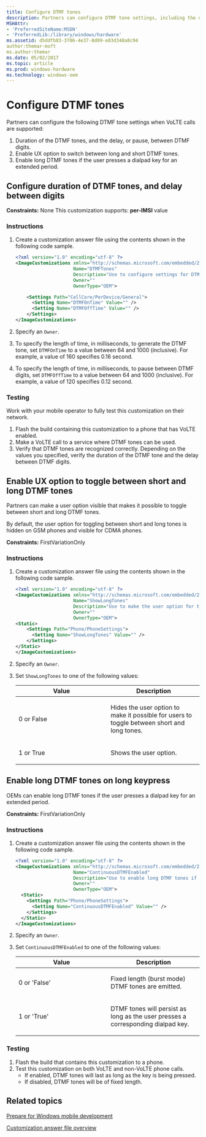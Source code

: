 ```yaml
---
title: Configure DTMF tones
description: Partners can configure DTMF tone settings, including the duration, the pause between DTMF digits, the UX option to toggle between long and short DTMF tones, and can enable long DTMF tones when a user long-presses the dialpad.
MSHAttr:
- 'PreferredSiteName:MSDN'
- 'PreferredLib:/library/windows/hardware'
ms.assetid: d5ddfb83-3706-4e37-8d09-e83d348a8c94
author:themar-msft
ms.author:themar
ms.date: 05/02/2017
ms.topic: article
ms.prod: windows-hardware
ms.technology: windows-oem
---
```

# Configure DTMF tones

Partners can configure the following DTMF tone settings when VoLTE calls are supported:

1. Duration of the DTMF tones, and the delay, or pause, between DTMF digits.
1. Enable UX option to switch between long and short DTMF tones.
1. Enable long DTMF tones if the user presses a dialpad key for an extended period.

## Configure duration of DTMF tones, and delay between digits

<a href="" id="constraints---none"></a>**Constraints:** None
This customization supports: **per-IMSI** value

### Instructions

1. Create a customization answer file using the contents shown in the following code sample.

   ```XML
   <?xml version="1.0" encoding="utf-8" ?>
   <ImageCustomizations xmlns="http://schemas.microsoft.com/embedded/2004/10/ImageUpdate"
                        Name="DTMFTones"
                        Description="Use to configure settings for DTMF tones."
                        Owner=""
                        OwnerType="OEM">

       <Settings Path="CellCore/PerDevice/General">
         <Setting Name="DTMFOnTime" Value="" />
         <Setting Name="DTMFOffTime" Value="" />
       </Settings>
   </ImageCustomizations>
   ```

1. Specify an `Owner`.

1. To specify the length of time, in milliseconds, to generate the DTMF tone, set `DTMFOnTime` to a value between 64 and 1000 (inclusive). For example, a value of 160 specifies 0.16 second.
1. To specify the length of time, in milliseconds, to pause between DTMF digits, set `DTMFOffTime` to a value between 64 and 1000 (inclusive). For example, a value of 120 specifies 0.12 second.

### Testing

Work with your mobile operator to fully test this customization on their network.

1. Flash the build containing this customization to a phone that has VoLTE enabled.
1. Make a VoLTE call to a service where DTMF tones can be used.
1. Verify that DTMF tones are recognized correctly. Depending on the values you specified, verify the duration of the DTMF tone and the delay between DTMF digits.

## Enable UX option to toggle between short and long DTMF tones

Partners can make a user option visible that makes it possible to toggle between short and long DTMF tones.

By default, the user option for toggling between short and long tones is hidden on GSM phones and visible for CDMA phones.

<a href="" id="constraints---firstvariationonly"></a>**Constraints:** FirstVariationOnly

### Instructions

1. Create a customization answer file using the contents shown in the following code sample.

   ```XML
   <?xml version="1.0" encoding="utf-8" ?>
   <ImageCustomizations xmlns="http://schemas.microsoft.com/embedded/2004/10/ImageUpdate"
                        Name="ShowLongTones"
                        Description="Use to make the user option for toggling between short and long tones visible to users."
                        Owner=""
                        OwnerType="OEM">
   <Static>
       <Settings Path="Phone/PhoneSettings">
         <Setting Name="ShowLongTones" Value="" />
       </Settings>
   </Static>
   </ImageCustomizations>
   ```

1. Specify an `Owner`.
1. Set `ShowLongTones` to one of the following values:

   <table>
   <colgroup>
   <col width="50%" />
   <col width="50%" />
   </colgroup>
   <thead>
   <tr class="header">
   <th>Value</th>
   <th>Description</th>
   </tr>
   </thead>
   <tbody>
   <tr class="odd">
   <td><p>0 or False</p></td>
   <td><p>Hides the user option to make it possible for users to toggle between short and long tones.</p></td>
   </tr>
   <tr class="even">
   <td><p>1 or True</p></td>
   <td><p>Shows the user option.</p></td>
   </tr>
   </tbody>
   </table>

## Enable long DTMF tones on long keypress

OEMs can enable long DTMF tones if the user presses a dialpad key for an extended period.

<a href="" id="constraints---firstvariationonly"></a>**Constraints:** FirstVariationOnly

### Instructions

1. Create a customization answer file using the contents shown in the following code sample.

   ```XML
   <?xml version="1.0" encoding="utf-8" ?>
   <ImageCustomizations xmlns="http://schemas.microsoft.com/embedded/2004/10/ImageUpdate"
                        Name="ContinuousDTMFEnabled"
                        Description="Use to enable long DTMF tones if the user presses a dialpad key for an extended period."
                        Owner=""
                        OwnerType="OEM">
     <Static>
       <Settings Path="Phone/PhoneSettings">
         <Setting Name="ContinuousDTMFEnabled" Value="" />
       </Settings>
     </Static>
   </ImageCustomizations>
   ```

1. Specify an `Owner`.
1. Set `ContinuousDTMFEnabled` to one of the following values:

   <table>
   <colgroup>
   <col width="50%" />
   <col width="50%" />
   </colgroup>
   <thead>
   <tr class="header">
   <th>Value</th>
   <th>Description</th>
   </tr>
   </thead>
   <tbody>
   <tr class="odd">
   <td><p>0 or 'False'</p></td>
   <td><p>Fixed length (burst mode) DTMF tones are emitted.</p></td>
   </tr>
   <tr class="even">
   <td><p>1 or 'True'</p></td>
   <td><p>DTMF tones will persist as long as the user presses a corresponding dialpad key.</p></td>
   </tr>
   </tbody>
   </table>

### Testing

1. Flash the build that contains this customization to a phone.
1. Test this customization on both VoLTE and non-VoLTE phone calls.
   * If enabled, DTMF tones will last as long as the key is being pressed.
   * If disabled, DTMF tones will be of fixed length.

## Related topics

[Prepare for Windows mobile development](https://docs.microsoft.com/en-us/windows-hardware/manufacture/mobile/preparing-for-windows-mobile-development)

[Customization answer file overview](https://docs.microsoft.com/en-us/windows-hardware/customize/mobile/mcsf/customization-answer-file)
